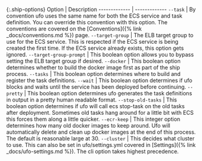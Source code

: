 {:.ship-options}
Option  | Description
------------- | -------------
`--task`  | By convention ufo uses the same name for both the ECS service and task definition. You can override this convention with this option.  The conventions are covered on the [Conventions]({% link _docs/conventions.md %}) page.
`--target-group`  | The ELB target group to use for the ECS service. This is respected if the ECS service is being created the first time. If the ECS service already exists, this option gets ignored.
`--target-group-prompt`  | This boolean option allows you to bypass setting the ELB target group if desired.
`--docker`  | This boolean option determines whether to build the docker image first as part of the ship process.
`--tasks`  | This boolean option determines where to build and register the task definitions.
`--wait`  | This boolean option determines if ufo blocks and waits until the service has been deployed before continuing.
`--pretty`  | This boolean option determines ufo generates the task definitions in output in a pretty human readable format.
`--stop-old-tasks`  | This boolean option determines if ufo will call ecs stop-task on the old tasks after deployment. Sometimes old tasks hang around for a little bit with ECS this forces them along a little quicker.
`--ecr-keep`  | This integer option determines how many old docker images to keep around.  Ufo will automatically delete and clean up docker images at the end of this process. The default is reasonable large at 30.
`--cluster`  | This decides what cluster to use.  This can also be set in ufo/settings.yml covered in [Settings]({% link _docs/ufo-settings.md %}).  The cli option takes highest precedence.

